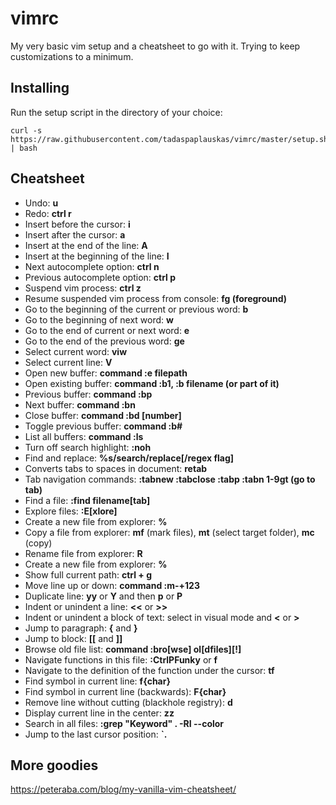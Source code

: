 # vimrc
My very basic vim setup and a cheatsheet to go with it. Trying to keep customizations to a minimum.

## Installing
Run the setup script in the directory of your choice:
```
curl -s https://raw.githubusercontent.com/tadaspaplauskas/vimrc/master/setup.sh | bash
```

## Cheatsheet
* Undo: __u__
* Redo: __ctrl r__
* Insert before the cursor: __i__
* Insert after the cursor: __a__
* Insert at the end of the line: __A__
* Insert at the beginning of the line: __I__
* Next autocomplete option: __ctrl n__
* Previous autocomplete option: __ctrl p__
* Suspend vim process: __ctrl z__
* Resume suspended vim process from console: __fg (foreground)__
* Go to the beginning of the current or previous word: __b__
* Go to the beginning of next word: __w__
* Go to the end of current or next word: __e__
* Go to the end of the previous word: __ge__
* Select current word: __viw__
* Select current line: __V__ 
* Open new buffer: __command :e filepath__
* Open existing buffer: __command :b1, :b filename (or part of it)__
* Previous buffer: __command :bp__
* Next buffer: __command :bn__
* Close buffer: __command :bd [number]__
* Toggle previous buffer: __command :b#__
* List all buffers: __command :ls__
* Turn off search highlight: __:noh__
* Find and replace: __%s/search/replace[/regex flag]__
* Converts tabs to spaces in document: __retab__
* Tab navigation commands: __:tabnew :tabclose :tabp :tabn 1-9gt (go to tab)__
* Find a file: __:find filename[tab]__
* Explore files: __:E[xlore]__
* Create a new file from explorer: __%__
* Copy a file from explorer: __mf__ (mark files), __mt__ (select target folder), __mc__ (copy)
* Rename file from explorer: __R__
* Create a new file from explorer: __%__
* Show full current path: __ctrl + g__
* Move line up or down: __command :m-+123__
* Duplicate line: __yy__ or __Y__ and then __p__ or __P__
* Indent or unindent a line: __<<__ or __>>__
* Indent or unindent a block of text: select in visual mode and __<__ or __>__
* Jump to paragraph: __{__ and __}__
* Jump to block: __[[__ and __]]__
* Browse old file list: __command :bro[wse] ol[dfiles][!]__
* Navigate functions in this file: __:CtrlPFunky__ or __<leader> f__
* Navigate to the definition of the function under the cursor: __<leader> tf__
* Find symbol in current line: __f{char}__
* Find symbol in current line (backwards): __F{char}__
* Remove line without cutting (blackhole registry): __d__
* Display current line in the center: __zz__
* Search in all files: __:grep "Keyword" . -RI --color__
* Jump to the last cursor position: __`.__
## More goodies
https://peteraba.com/blog/my-vanilla-vim-cheatsheet/

